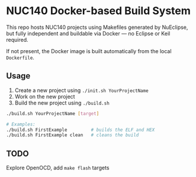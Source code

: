 # NUC140 Docker-based Build System

This repo hosts NUC140 projects using Makefiles generated by NuEclipse, but
fully independent and buildable via Docker — no Eclipse or Keil required.

If not present, the Docker image is built automatically from the local
`Dockerfile`.

## Usage

1. Create a new project using `./init.sh YourProjectName`
1. Work on the new project
1. Build the new project using `./build.sh`

```sh
./build.sh YourProjectName [target]

# Examples:
./build.sh FirstExample         # builds the ELF and HEX
./build.sh FirstExample clean   # cleans the build
````

## TODO

Explore OpenOCD, add `make flash` targets
